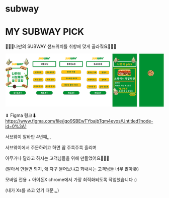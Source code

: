 # subway

<h1>MY SUBWAY PICK</h1>

🥙🥙🥙나만의 SUBWAY 샌드위치를 취향에 맞게 골라줘요🥙🥙🥙

<img src="subway_ux.png">

⬇ Figma 링크⬇
https://www.figma.com/file/jqo9SBEwTYbajbTqm4evos/Untitled?node-id=0%3A1

서브웨이 알바만 4년째,,,

서브웨이에서 주문하려고 하면 땀 주륵주륵 흘리며

아무거나 달라고 하시는 고객님들을 위해 만들었어요🎉🎉🎉

(알아서 만들면 되지, 왜 자꾸 물어보냐고 화내시는 고객님들 너무 많아😰)

모바일 전용 + 아이폰X chrome에서 가장 최적화되도록 작업했습니다 :)

(내가 Xs를 쓰고 있기 때문,,,)
